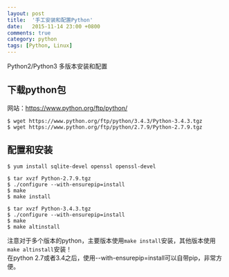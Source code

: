 ```yaml
---
layout: post
title:  '手工安装和配置Python'
date:   2015-11-14 23:00 +0800
comments: true
category: python
tags: [Python, Linux]
---
```


Python2/Python3 多版本安装和配置

## 下载python包

网站：https://www.python.org/ftp/python/  

```
$ wget https://www.python.org/ftp/python/3.4.3/Python-3.4.3.tgz   
$ wget https://www.python.org/ftp/python/2.7.9/Python-2.7.9.tgz  
```

## 配置和安装

```
$ yum install sqlite-devel openssl openssl-devel

$ tar xvzf Python-2.7.9.tgz    
$ ./configure --with-ensurepip=install
$ make  
$ make install

$ tar xvzf Python-3.4.3.tgz    
$ ./configure --with-ensurepip=install
$ make  
$ make altinstall
```

注意对于多个版本的python，主要版本使用`make install`安装，其他版本使用`make altinstall`安装！  
在python 2.7或者3.4之后，使用--with-ensurepip=install可以自带pip，非常方便。